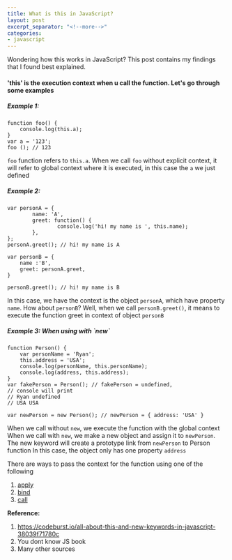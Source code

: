 ```yaml
---
title: What is this in JavaScript?
layout: post
excerpt_separator: "<!--more-->"
categories:
- javascript
---
```


Wondering how this works in JavaScript?
This post contains my findings that I found best explained.

<!--more-->
<h4>'this' is the execution context when u call the function. Let's go through some examples</h4>
<h5>
	Example 1: 
</h5>

```
function foo() {
	console.log(this.a);
}
var a = '123';
foo (); // 123
```
`foo`  function refers  to `this.a`. When we call `foo` without explicit context, it will refer to global context where it is executed, in this case the `a` we just defined

<h5>
	Example 2: 
</h5>

```
var personA = {
		name: 'A',
		greet: function() {
				console.log('hi! my name is ', this.name);
		},
};
personA.greet(); // hi! my name is A

var personB = {
	name :'B',
	greet: personA.greet,
}

personB.greet(); // hi! my name is B
```

In this case, we have the context is the object `personA`, which have property `name`.
How about `personB`? Well, when we call `personB.greet()`, it means to execute the function greet in context of object `personB`  

<h5>
	Example 3: When using with `new`  
</h5> 

```
function Person() {
	var personName = 'Ryan';
	this.address = 'USA';
	console.log(personName, this.personName); 
	console.log(address, this.address); 
}
var fakePerson = Person(); // fakePerson = undefined, 
// console will print 
// Ryan undefined
// USA USA

var newPerson = new Person(); // newPerson = { address: 'USA' }
```
When we call without `new`, we execute the function with the global context
When we call with `new`,  we make a new object and assign it to `newPerson`. The new keyword will create a prototype link from `newPerson`  to Person function 
In this case, the object only has one property `address` 




There are ways to pass the context for the function using one of the following 
1. <a href='https://developer.mozilla.org/en-US/docs/Web/JavaScript/Reference/Global_Objects/Function/apply'>apply</a>
2.  <a href='https://developer.mozilla.org/en-US/docs/Web/JavaScript/Reference/Global_Objects/Function/bind'>bind</a>
3.  <a href='https://developer.mozilla.org/en-US/docs/Web/JavaScript/Reference/Global_Objects/Function/call'>call</a>


**Reference:**
 1. https://codeburst.io/all-about-this-and-new-keywords-in-javascript-38039f71780c
 2. You dont know JS book
 3. Many other sources
